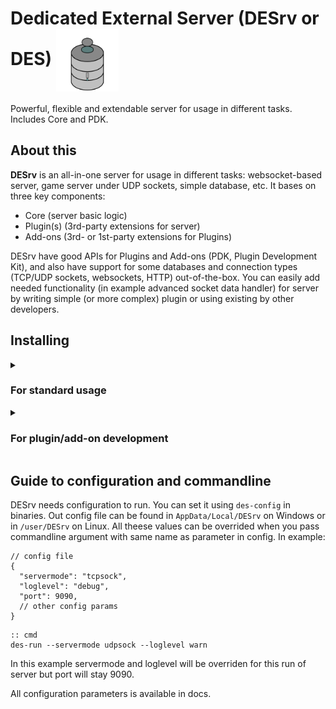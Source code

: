 # Dedicated External Server (DESrv or DES) <img src="https://github.com/Blusutils/DESrv/blob/master/des_logo.png" align="center" width="100">
Powerful, flexible and extendable server for usage in different tasks. Includes Core and PDK.

## About this
**DESrv** is an all-in-one server for usage in different tasks: websocket-based server, game server under UDP sockets, simple database, etc.
It bases on three key components:
* Core (server basic logic)
* Plugin(s) (3rd-party extensions for server)
* Add-ons (3rd- or 1st-party extensions for Plugins)

DESrv have good APIs for Plugins and Add-ons (PDK, Plugin Development Kit), and also have support for some databases and connection types (TCP/UDP sockets, websockets, HTTP) out-of-the-box.
You can easily add needed functionality (in example advanced socket data handler) for server by writing simple (or more complex) plugin or using existing by other developers.

## Installing
<details>
<summary><h3>For standard usage</h3></summary>

1. Download binaries for your OS and platform on [releases page](https://github.com/Blusutils/DESrv/releases/latest).

2. Open terminal, `cd` (change directory) to with downloaded binaries.

3. Type:

* on Windows:

```batch
des-config
```

* on Linux:

```bash
./des-config
```

4. Follow the instructions in console to configure server.

5. Run DESrv:

Windows:
```batch
des-run <optional params>
```
Linux:
```bash
./des-unix-prepare && ./des-run <optional params>
```
</details>
<details>
<summary><h3>For plugin/add-on development</h3></summary>

1. Make sure that you have already installed DESrv If not, [go here](#for-production). 

2. Download PDK on [releases page](https://github.com/Blusutils/DESrv/releases/latest). 

3. Go to the [docs](https://github.com/Blusutils/DESrv/wiki) for more information and tutorials. 

</details>

## Guide to configuration and commandline
DESrv needs configuration to run. You can set it using `des-config` in binaries. Out config file can be found in `AppData/Local/DESrv` on Windows or in `/user/DESrv` on Linux. 
All theese values can be overrided when you pass commandline argument with same name as parameter in config. In example:
```jsonc
// config file 
{
  "servermode": "tcpsock", 
  "loglevel": "debug",
  "port": 9090,
  // other config params
}
```
```batch
:: cmd
des-run --servermode udpsock --loglevel warn
```
In this example servermode and loglevel will be overriden for this run of server but port will stay 9090. 

All configuration parameters is available in docs. 
<!-- <details>
<summary><h3>List of all configuration parameters</h3></summary>

* servermode 
* * `string`
* * What type of connection server will use. 

* host 
* * `string` `not required`
* * Default host IP to bind it to sockets. If not set, server will run on `localhost` (`127.0.0.1`). 

* port
* * `int` `not required`
* * Default port used to connect to the server. If not set, server will pick `9090` port. 

* loglevel
* * `string` `not required`
* * DES CEnd logger level. If not set, "debug" will used by default. 

* superuser
* * `string` `not required` 
* * Super-user login credentails in `name:password`. If not set, Super-user feature will not be used.

* sidetunnel 
* * `bool` `not required` 
* * Enables "SideTunnel" feature (only for Add-ons that supports it). 

* sequredchannel `or` securedchannel
* * `bool` `not required` 
* * Enables "SequredChannel" feature (only for Plugins and Add-ons that supports it). And all ok with name of this thing, I didn't make a typo. 

* prefersecure 
* * `bool` `not required` 
* * Prefers all sockets to use secured connection (in example WSS instead standard Websockets). 
</details> --> 
